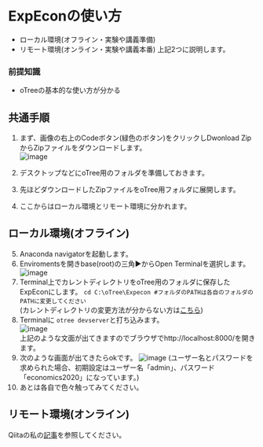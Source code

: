 # ExpEconの使い方
- ローカル環境(オフライン・実験や講義準備)
- リモート環境(オンライン・実験や講義本番)
上記2つに説明します。

### 前提知識
- oTreeの基本的な使い方が分かる

## 共通手順
1. まず、画像の右上のCodeボタン(緑色のボタン)をクリックしDwonload ZipからZipファイルをダウンロードします。  
![image](https://user-images.githubusercontent.com/48300561/130906017-a06c47d4-ee15-4b82-b94a-7fdf239df275.png)

2. デスクトップなどにoTree用のフォルダを準備しておきます。
3. 先ほどダウンロードしたZipファイルをoTree用フォルダに展開します。
4. ここからはローカル環境とリモート環境に分かれます。


## ローカル環境(オフライン)
5. Anaconda navigatorを起動します。
6. Enviromentsを開きbase(root)の三角▶からOpen Terminalを選択します。 ![image](https://user-images.githubusercontent.com/48300561/130908221-adcda5cf-b1a2-4c24-9b42-a93e7906fbc6.png)
7. Terminal上でカレントディレクトリをoTree用のフォルダに保存したExpEconにします。
```cd C:\oTree\Expecon #フォルダのPATHは各自のフォルダのPATHに変更してください ```  
(カレントディレクトリの変更方法が分からない方は[こちら](https://www.javadrive.jp/command/dir/index3.html))
8. Terminalに ```otree devserver```と打ち込みます。  
![image](https://user-images.githubusercontent.com/48300561/130909436-ad99a945-a1dc-48a8-a7b0-662e3395067e.png)  
上記のような文面が出てきますのでブラウザでhttp://localhost:8000/を開きます。
9. 次のような画面が出てきたらokです。  ![image](https://user-images.githubusercontent.com/48300561/130909697-879943fb-dde0-41e3-8548-46f99307b56f.png)
  (ユーザー名とパスワードを求められた場合、初期設定はユーザー名「admin」、パスワード「economics2020」になっています。)
10. あとは各自で色々触ってみてください。

## リモート環境(オンライン)
Qiitaの私の[記事](https://qiita.com/leisurely/private/ab1b31b2e8084ce3fb6a)を参照してください。
